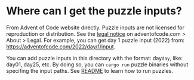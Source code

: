 # Where can I get the puzzle inputs?

From Advent of Code website directly. Puzzle inputs are not licensed for
reproduction or distribution. See the [legal notice](https://adventofcode.com/about)
on adventofcode.com > About > Legal.
For example, you can get day 1 puzzle input (2022) from: <https://adventofcode.com/2022/day/1/input>.

You can add puzzle inputs in this directory with the format: day`day`, like: day01,
day25, etc. By doing so, you can `cargo run` puzzle binaries without specifing the
input paths. See [README](../../README.md) to learn how to run puzzles.
